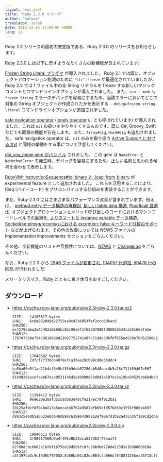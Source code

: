 ```yaml
---
layout: news_post
title: "Ruby 2.3.0 リリース"
author: "naruse"
translator: sorah
date: 2015-12-25 17:00:00 +0000
lang: ja
---
```


Ruby 2.3 シリーズの最初の安定版である、Ruby 2.3.0 のリリースをお知らせします。

Ruby 2.3.0 には以下に示すようなたくさんの新機能が含まれています:

[Frozen String Literal プラグマ](https://bugs.ruby-lang.org/issues/11473) が導入されました。
Ruby 2.1 では既に、オブジェクトアロケーション削減のために `"str".freeze` が最適化されていましたが、Ruby 2.3 では 1 ファイル中の全 String リテラルを freeze する新しいマジックコメントとコマンドラインオプションが導入されました。
また、`can't modify frozen String` エラーのデバッグを容易にするため、当該エラーにおいてどこで対象の String オブジェクトが作成されたかを表示する `--debug=frozen-string-literal` コマンドラインオプションが追加されました。

[safe navigation operator](https://bugs.ruby-lang.org/issues/11537) ([lonely operator](https://instagram.com/p/-M9l6mRPLR/) `&.` とも呼ばれています) が導入されました。これは `nil` の扱いをやりやすくするものです。既に C#, Groovy, Swift などでも同様の機能が存在します。
また、`Array#dig`, `Hash#dig` も追加されました。
safe navigation operator は、`nil` のみを取り扱う [Active Support における try!](http://api.rubyonrails.org/v4.2.5/classes/Object.html#method-i-try-21) と同様の挙動をする事について注意してください。

[did_you_mean gem がバンドル](https://bugs.ruby-lang.org/issues/11252) されました。
この gem は `NameError` と `NoMethodError` の発生時、デバッグを容易にするため、正しい名前と思われる候補を合わせて表示します。

[RubyVM::InstructionSequence#to_binary と .load_from_binary](https://bugs.ruby-lang.org/issues/11788) が experimental feature として追加されました。
これらを活用することにより、ISeq (バイトコード) をプリコンパイルする仕組みを実装することができます。

また、Ruby 2.3.0 にはさまざまなパフォーマンス改善が含まれています。例えば、
[method entry データ構造の再検討](https://bugs.ruby-lang.org/issues/11278),
[新しい table data 構造](https://bugs.ruby-lang.org/issues/11420),
[Proc#call 最適化](https://bugs.ruby-lang.org/issues/11569),
オブジェクトアロケーションとメソッド呼び出しのコードにおけるマシンコードレベルでの最適化,
[よりスマートな instance variable データ構造](https://bugs.ruby-lang.org/issues/11170),
[Socket#sendmsg/recvmsg における exception: false キーワード引数のサポート](https://bugs.ruby-lang.org/issues/11229)
などが上げられます。その他の改善については NEWS ファイルの Implementation improvements セクションをごらんください。

その他、全新機能のリストや互換性については、[NEWS](https://github.com/ruby/ruby/blob/v2_3_0/NEWS) と [ChangeLog](https://github.com/ruby/ruby/blob/v2_3_0/ChangeLog) をごらんください。

なお、Ruby 2.2.0 から [2946 ファイルが変更され, 104057 行追加, 59478 行の削除](https://github.com/ruby/ruby/compare/v2_2_0...v2_3_0) が行われました!

メリークリスマス。Ruby とともに良き休日をおすごしください。

## ダウンロード

* <https://cache.ruby-lang.org/pub/ruby/2.3/ruby-2.3.0.tar.bz2>

      SIZE:   14185617 bytes
      SHA1:   6c8a832d49d22755ea8c45b6d53faf2ccc6d6ac9
      SHA256: ec7579eaba2e4c402a089dbc86c98e5f1f62507880fd800b9b34ca30166bfa5e
      SHA512: 77b707359e754c3616699d21697752741497c719dc3d6fdfb55ed639e76d52560d293ae54cbe5c63be78dc73fbe60f1b8615d704d017bdfe1994aa9747d26a6c

* <https://cache.ruby-lang.org/pub/ruby/2.3/ruby-2.3.0.tar.gz>

      SIZE:   17648682 bytes
      SHA1:   2dfcf7f33bda4078efca30ae28cb89cd0e36ddc4
      SHA256: ba5ba60e5f1aa21b4ef8e9bf35b9ddb57286cb546aac4b5a28c71f459467e507
      SHA512: 914d0201ecefaeb67aca0531146d2e89900833d8d2a597ec8a19be94529ab6b4be367f9b0cee2868b407288896cc14b64d96150223cac0aef8aafc46fc3dd7cc

* <https://cache.ruby-lang.org/pub/ruby/2.3/ruby-2.3.0.tar.xz>

      SIZE:   11294412 bytes
      SHA1:   96e620e38af351c8da63e40cfe217ec79f912ba1
      SHA256: 70125af0cfd7048e813a5eecab3676249582bfb65cfd57b868c3595f966e4097
      SHA512: d893c5e6db5a0533e0da48d899c619964388852ef90e7d1b92a4363d5f189cd2dba32a009581f62b9f42a8e6027975fc3c18b64faf356f5e3ac43a8d69ec5327

* <https://cache.ruby-lang.org/pub/ruby/2.3/ruby-2.3.0.zip>

      SIZE:   19840511 bytes
      SHA1:   3f88617568d9a4f491e8b32dca532363f73eaa71
      SHA256: 8270bdcbc6b62a18fdf1b75bd28d5d6fc0fc26b9bd778d422393a1b98006020a
      SHA512: a3f397bb3c9c19d9b797552c5d60bb01c82db884cfa966df84881125bea35713cffd99f88fb86b271bae72d9cfb09ad9b33838cffcf6365c091459479914fdef

